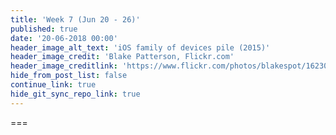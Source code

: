 ```yaml
---
title: 'Week 7 (Jun 20 - 26)'
published: true
date: '20-06-2018 00:00'
header_image_alt_text: 'iOS family of devices pile (2015)'
header_image_credit: 'Blake Patterson, Flickr.com'
header_image_creditlink: 'https://www.flickr.com/photos/blakespot/16230041026/'
hide_from_post_list: false
continue_link: true
hide_git_sync_repo_link: true
---
```




===
